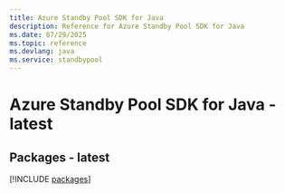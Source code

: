 ```yaml
---
title: Azure Standby Pool SDK for Java
description: Reference for Azure Standby Pool SDK for Java
ms.date: 07/29/2025
ms.topic: reference
ms.devlang: java
ms.service: standbypool
---
```

# Azure Standby Pool SDK for Java - latest
## Packages - latest
[!INCLUDE [packages](standby-pool-index.md)]